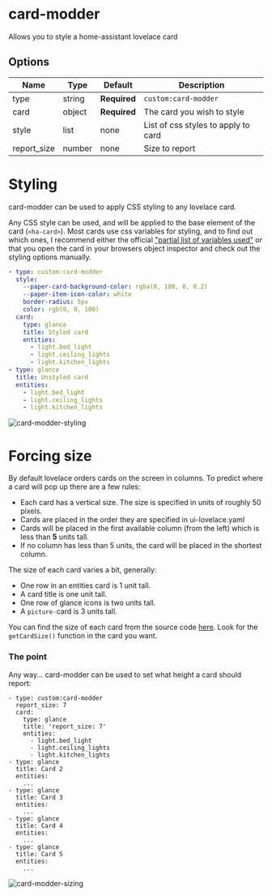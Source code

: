# card-modder

Allows you to style a home-assistant lovelace card

## Options

| Name | Type | Default | Description
| ---- | ---- | ------- | -----------
| type | string | **Required** | `custom:card-modder`
| card | object | **Required** | The card you wish to style
| style | list | none | List of css styles to apply to card
| report_size | number | none | Size to report

# Styling

card-modder can be used to apply CSS styling to any lovelace card.

Any CSS style can be used, and will be applied to the base element of the card
(`<ha-card>`). Most cards use css variables for styling, and to find out which
ones, I recommend either the official ["partial list of variables
used"](https://github.com/home-assistant/home-assistant-polymer/blob/master/src/resources/ha-style.js)
or that you open the card in your browsers object inspector and check out the
styling options manually.

```yaml
- type: custom:card-modder
  style:
    --paper-card-background-color: rgba(0, 100, 0, 0.2)
    --paper-item-icon-color: white
    border-radius: 5px
    color: rgb(0, 0, 100)
  card:
    type: glance
    title: Styled card
    entities:
      - light.bed_light
      - light.ceiling_lights
      - light.kitchen_lights
- type: glance
  title: Unstyled card
  entities:
    - light.bed_light
    - light.ceiling_lights
    - light.kitchen_lights
```
![card-modder-styling](https://user-images.githubusercontent.com/1299821/47842006-b92a9a80-ddbb-11e8-915a-9d54f7e62a5e.png)



# Forcing size

By default lovelace orders cards on the screen in columns. To predict where a card will pop up there are a few rules:

- Each card has a vertical size. The size is specified in units of roughly 50 pixels.
- Cards are placed in the order they are specified in ui-lovelace.yaml
- Cards will be placed in the first available column (from the left) which is
  less than **5** units tall.
- If no column has less than 5 units, the card will be placed in the shortest
  column.

The size of each card varies a bit, generally:
- One row in an entities card is 1 unit tall.
- A card title is one unit tall.
- One row of glance icons is two units tall.
- A `picture-`card is 3 units tall.

You can find the size of each card from the source code
[here](https://github.com/home-assistant/home-assistant-polymer/tree/master/src/panels/lovelace/cards).
Look for the `getCardSize()` function in the card you want.


### The point

Any way... card-modder can be used to set what height a card should report:

```
- type: custom:card-modder
  report_size: 7
  card:
    type: glance
    title: 'report_size: 7'
    entities:
      - light.bed_light
      - light.ceiling_lights
      - light.kitchen_lights
- type: glance
  title: Card 2
  entities:
    ...
- type: glance
  title: Card 3
  entities:
    ...
- type: glance
  title: Card 4
  entities:
    ...
- type: glance
  title: Card 5
  entities:
    ...
```
![card-modder-sizing](https://user-images.githubusercontent.com/1299821/47842030-ce9fc480-ddbb-11e8-9062-02cfc0e8f144.png)
